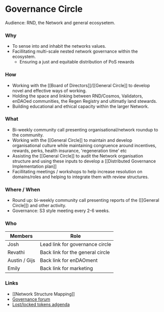 # Governance Circle
Audience: RND, the Network and general ecosysetem.

### Why
- To sense into and inhabit the networks values.
- Facillitating multi-scale nested network governance within the ecosystem.
	- Ensuring a just and equitable distribution of PoS rewards

### How
- Working with the [[Board of Directors]]/[[General Circle]] to develop novel and effective ways of working.
- Holding the space and linking between RND/Cosmos, Validators, enDAOed communities, the Regen Registry and ultimatly land stewards.
- Building educational and ethical capacity within the larger Network.


### What
- Bi-weekly community call presenting organisational/network roundup to the community.
- Working with the [[General Circle]] to maintain and develop organisational culture while maintaining congruence around incentives, rewards, perks, health insurance, 'regeneration time' etc
- Assisting the [[General Circle]] to audit the Network organisation structure and using these inputs to develop a [[Distributed Governance Implementation plan]]
- Facillitating meetings / workshops to help increase resolution on domains/roles and helping to integrate them with review structures. 


### Where / When
- Round up: bi-weekly community call presenting reports of the ([[General Circle]]) and other activity.
- Governance: S3 style meeting every 2-6 weeks.


### Who
| Members | Role |
|---|---|
| Josh | Lead link for governance circle |
| Revathi | Back link for the general circle |
| Austin / Gijs | Back link for enDAOment |
| Emily | Back link for marketing |


### Links
- [[Network Structure Mapping]]
- [Governance forum](https://forum.regen.network/c/governance-proposal/10)
- [Lost/locked tokens adgenda](https://forum.regen.network/t/in-need-of-communities-assistance-tokens-lost-in-wallet-conversion/212/7)